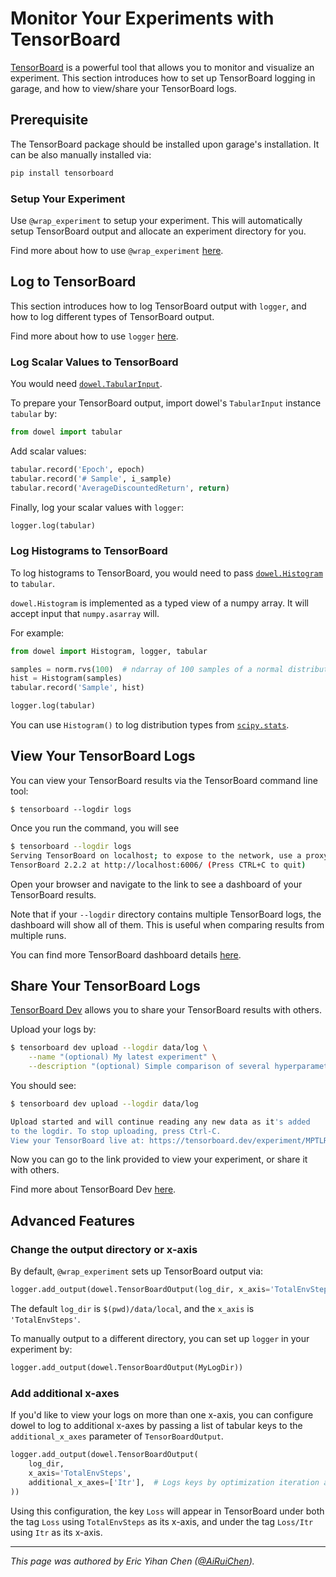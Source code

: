 # Monitor Your Experiments with TensorBoard

[TensorBoard](https://www.tensorflow.org/tensorboard) is a powerful tool that
allows you to monitor and visualize an experiment.
This section introduces how to set up TensorBoard logging in garage, and how to
view/share your TensorBoard logs.

## Prerequisite

The TensorBoard package should be installed upon garage's installation.
It can be also manually installed via:

```bash
pip install tensorboard
```

### Setup Your Experiment

Use `@wrap_experiment` to setup your experiment.
This will automatically setup TensorBoard output and allocate an experiment
directory for you.

Find more about how to use `@wrap_experiment` [here](experiments).

## Log to TensorBoard

This section introduces how to log TensorBoard output with `logger`, and how to
log different types of TensorBoard output.

Find more about how to use `logger` [here](https://github.com/rlworkgroup/dowel/blob/master/src/dowel/logger.py).

### Log **Scalar** Values to TensorBoard

You would need [`dowel.TabularInput`](https://github.com/rlworkgroup/dowel/blob/master/src/dowel/tabular_input.py).

To prepare your TensorBoard output, import dowel's `TabularInput` instance
`tabular` by:

```py
from dowel import tabular
```

Add scalar values:

```py
tabular.record('Epoch', epoch)
tabular.record('# Sample', i_sample)
tabular.record('AverageDiscountedReturn', return)
```

Finally, log your scalar values with `logger`:

```py
logger.log(tabular)
```

### Log **Histograms** to TensorBoard

To log histograms to TensorBoard, you would need to pass
[`dowel.Histogram`](https://github.com/rlworkgroup/dowel/blob/master/src/dowel/histogram.py)
to `tabular`.

`dowel.Histogram` is implemented as a typed view of a numpy array.
It will accept input that `numpy.asarray` will.

For example:

```py
from dowel import Histogram, logger, tabular

samples = norm.rvs(100)  # ndarray of 100 samples of a normal distribution
hist = Histogram(samples)
tabular.record('Sample', hist)

logger.log(tabular)
```

You can use `Histogram()` to log distribution types from
[`scipy.stats`](https://docs.scipy.org/doc/scipy/reference/stats.html).

## View Your TensorBoard Logs

You can view your TensorBoard results via the TensorBoard command line tool:

`$ tensorboard --logdir logs`

Once you run the command, you will see

```bash
$ tensorboard --logdir logs
Serving TensorBoard on localhost; to expose to the network, use a proxy or pass --bind_all
TensorBoard 2.2.2 at http://localhost:6006/ (Press CTRL+C to quit)
```

Open your browser and navigate to the link to see a dashboard of your
TensorBoard results.

Note that if your `--logdir` directory contains multiple TensorBoard logs,
the dashboard will show all of them. This is useful when comparing results from
multiple runs.

You can find more TensorBoard dashboard details
[here](https://www.tensorflow.org/tensorboard/get_started).

## Share Your TensorBoard Logs

[TensorBoard Dev](https://tensorboard.dev/) allows you to share your TensorBoard
 results with others.

Upload your logs by:

```bash
$ tensorboard dev upload --logdir data/log \
    --name "(optional) My latest experiment" \
    --description "(optional) Simple comparison of several hyperparameters"
```

You should see:

```bash
$ tensorboard dev upload --logdir data/log

Upload started and will continue reading any new data as it's added
to the logdir. To stop uploading, press Ctrl-C.
View your TensorBoard live at: https://tensorboard.dev/experiment/MPTLRxtDQVGp9t4DQsleHQ/
```

Now you can go to the link provided to view your experiment, or share it with
others.

Find more about TensorBoard Dev [here](https://tensorboard.dev/#get-started).

## Advanced Features

### Change the output directory or x-axis

By default, `@wrap_experiment` sets up TensorBoard output via:

```py
logger.add_output(dowel.TensorBoardOutput(log_dir, x_axis='TotalEnvSteps'))
```

The default `log_dir` is `$(pwd)/data/local`, and the `x_axis` is
`'TotalEnvSteps'`.

To manually output to a different directory, you can
set up `logger` in your experiment by:

```py
logger.add_output(dowel.TensorBoardOutput(MyLogDir))
```

### Add additional x-axes

If you'd like to view your logs on more than one x-axis, you can configure dowel
to log to additional x-axes by passing a list of tabular keys to the
`additional_x_axes` parameter of `TensorBoardOutput`.

```py
logger.add_output(dowel.TensorBoardOutput(
    log_dir,
    x_axis='TotalEnvSteps',
    additional_x_axes=['Itr'],  # Logs keys by optimization iteration as well
))
```

Using this configuration, the key `Loss` will appear in TensorBoard under both
the tag `Loss` using `TotalEnvSteps` as its x-axis, and under the tag `Loss/Itr`
using `Itr` as its x-axis.

----

*This page was authored by Eric Yihan Chen
([@AiRuiChen](https://github.com/AiRuiChen)).*
